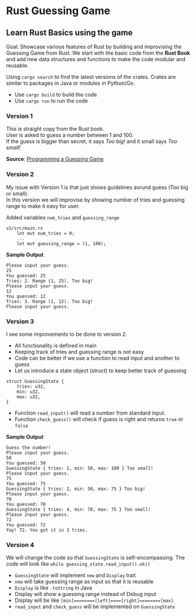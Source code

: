 # Rust Guessing Game 
## Learn Rust Basics using the game

Goal: Showcase various features of Rust by building and improvising the Guessing Game from Rust.
We start with the basic code from the **Rust Book** and add new data structures and functions to make the code modular and reusable.

Using `cargo search` to find the latest versions of the crates.
Crates are similar to packages in Java or modules in Python/Go.

* Use `cargo build` to build the code
* Use `cargo run` to run the code

### Version 1  
This is straight copy from the Rust book.  
User is asked to guess a number between 1 and 100.  
If the guess is bigger than secret, it says _Too big!_ and it small says _Too small!_

**Source**: [Programming a Guessing Game](https://doc.rust-lang.org/book/ch02-00-guessing-game-tutorial.html)  

### Version 2  
My issue with Version 1 is that just shows guidelines aorund guess (Too big or small).  
In this version we will improvise by showing number of tries and guessing range to make it easy for user.

Added variables `num_tries` and `guessing_range`

```
v2/src/main.rs  
    let mut num_tries = 0;
    ...
    let mut guessing_range = (1, 100);
```

**Sample Output**
```
Please input your guess.
25
You guessed: 25
Tries: 2. Range (1, 25). Too big!
Please input your guess.
12
You guessed: 12
Tries: 3. Range (1, 12). Too big!
Please input your guess.
```

### Version 3  
I see some improvements to be done to version 2.  
* All functionality is defined in main
* Keeping track of tries and guessing range is not easy
* Code can be better if we use a function to read input and another to guess
* Let us introduce a state object (struct) to keep better track of guessing

```
struct GuessingState {
    tries: u32,
    min: u32,
    max: u32,
}
```

* Function `read_input()` will read a number from standard input.
* Function `check_guess()` will check if guess is right and returns `true` or `false`

**Sample Output**
```
Guess the number!
Please input your guess.
50
You guessed: 50
GuessingState { tries: 1, min: 50, max: 100 } Too small!
Please input your guess.
75
You guessed: 75
GuessingState { tries: 2, min: 50, max: 75 } Too big!
Please input your guess.
70
You guessed: 70
GuessingState { tries: 4, min: 70, max: 75 } Too small!
Please input your guess.
72
You guessed: 72
Yay! 72. You got it in 3 tries.
```

### Version 4  
We will change the code so that `GuessingState` is self-encompassing.
The code will look like `while guessing_state.read_input().ok()`
* `GuessingState` will implement `new` and `Display` trait
* `new` will take guessing range as input so that it is reusable
* `Display` is like `.toString` in Java
* Display will show a guessing range instead of Debug input
* Display will be like `[min]========[left]====[right]========[max]`
* `read_input` and `check_guess` will be implemented on `GuessingState`
